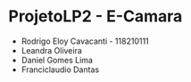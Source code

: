 # ProjetoLP2 - E-Camara
- Rodrigo Eloy Cavacanti - 118210111
- Leandra Oliveira
- Daniel Gomes Lima
- Franciclaudio Dantas
